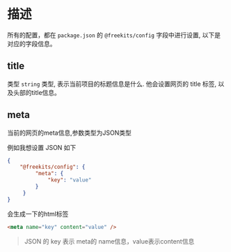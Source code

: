 <!--
nav:
    title: 文档
group:
    title: 配置
    order: 100
title: 项目配置
-->

# 描述

所有的配置，都在 `package.json` 的 `@freekits/config` 字段中进行设置, 以下是对应的字段信息。

## title

类型 `string` 类型, 表示当前项目的标题信息是什么. 他会设置网页的 title 标签, 以及头部的title信息。

## meta

当前的网页的meta信息,参数类型为JSON类型

例如我想设置 JSON 如下

```json
{
    "@freekits/config": {
         "meta": {
             "key": "value"
         }
     }
}
```

会生成一下的html标签

```html
<meta name="key" content="value" />
```

> JSON 的 key 表示 meta的 name信息，value表示content信息
